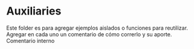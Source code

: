 # Auxiliaries

Este folder es para agregar ejemplos aislados o funciones para reutilizar. Agregar en cada uno un comentario de cómo correrlo y su aporte. Comentario interno
